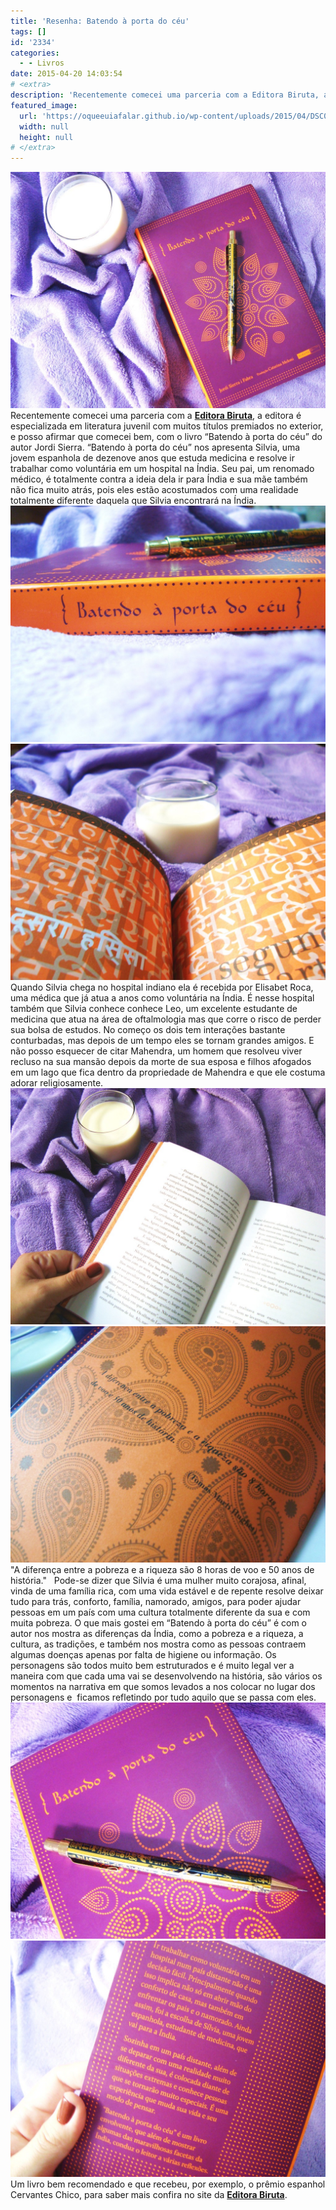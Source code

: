 ```yaml
---
title: 'Resenha: Batendo à porta do céu'
tags: []
id: '2334'
categories:
  - - Livros
date: 2015-04-20 14:03:54
# <extra>
description: 'Recentemente comecei uma parceria com a Editora Biruta, a editora é especializada em literatura juvenil com muitos títulos premiados no exterior, e posso afirmar que comecei bem, com o livro “Batendo à porta do céu” do autor Jordi Sierra. “Batendo à porta do céu” nos apresenta Silvia, uma jovem espanhola de dezenove anos que estuda medicina e resolve ir trabalhar como voluntária em um hospital na Índia. Seu pai, um renomado médico, é totalmente contra a ideia dela ir para Índia e sua mãe também não fica muito atrás, pois eles estão acostumados com uma realidade totalmente diferente daquela que Silvia encontrará na Índia. Quando Silvia chega no hospital indiano ela é recebida por Elisabet Roca, uma médica que já atua a anos como voluntária na Índia. É nesse hospital também que Silvia conhece conhece Leo, um excelente estudante de &hellip;'
featured_image: 
  url: 'https://oqueeuiafalar.github.io/wp-content/uploads/2015/04/DSC03677-1024x768.jpg'
  width: null
  height: null
# </extra>
---
```


[![capa do livro: batendo à porta do céu - editora Biruta - Jordi Sierra](/wp-content/uploads/2015/04/DSC03677-1024x768.jpg)](/wp-content/uploads/2015/04/DSC03677.jpg) Recentemente comecei uma parceria com a [**Editora Biruta**](http://www.editorabiruta.com.br/ "Editora Biruta"), a editora é especializada em literatura juvenil com muitos títulos premiados no exterior, e posso afirmar que comecei bem, com o livro “Batendo à porta do céu” do autor Jordi Sierra. “Batendo à porta do céu” nos apresenta Silvia, uma jovem espanhola de dezenove anos que estuda medicina e resolve ir trabalhar como voluntária em um hospital na Índia. Seu pai, um renomado médico, é totalmente contra a ideia dela ir para Índia e sua mãe também não fica muito atrás, pois eles estão acostumados com uma realidade totalmente diferente daquela que Silvia encontrará na Índia. [![lombada do livro: batendo à porta do céu](/wp-content/uploads/2015/04/DSC03671-1024x768.jpg)](/wp-content/uploads/2015/04/DSC03671.jpg) [![página do livro: batendo à porta do céu](/wp-content/uploads/2015/04/DSC03674-1024x768.jpg)](/wp-content/uploads/2015/04/DSC03674.jpg) Quando Silvia chega no hospital indiano ela é recebida por Elisabet Roca, uma médica que já atua a anos como voluntária na Índia. É nesse hospital também que Silvia conhece conhece Leo, um excelente estudante de medicina que atua na área de oftalmologia mas que corre o risco de perder sua bolsa de estudos. No começo os dois tem interações bastante conturbadas, mas depois de um tempo eles se tornam grandes amigos. E não posso esquecer de citar Mahendra, um homem que resolveu viver recluso na sua mansão depois da morte de sua esposa e filhos afogados em um lago que fica dentro da propriedade de Mahendra e que ele costuma adorar religiosamente. [![páginas do livro: batendo à porta do céu](/wp-content/uploads/2015/04/DSC03675-1024x768.jpg)](/wp-content/uploads/2015/04/DSC03675.jpg) [![frase do livro: batendo à porta do céu](/wp-content/uploads/2015/04/DSC03676-1024x768.jpg)](/wp-content/uploads/2015/04/DSC03676.jpg) "A diferença entre a pobreza e a riqueza são 8 horas de voo e 50 anos de história."   Pode-se dizer que Silvia é uma mulher muito corajosa, afinal, vinda de uma família rica, com uma vida estável e de repente resolve deixar tudo para trás, conforto, família, namorado, amigos, para poder ajudar pessoas em um país com uma cultura totalmente diferente da sua e com muita pobreza. O que mais gostei em “Batendo à porta do céu” é com o autor nos mostra as diferenças da Índia, como a pobreza e a riqueza, a cultura, as tradições, e também nos mostra como as pessoas contraem algumas doenças apenas por falta de higiene ou informação. Os personagens são todos muito bem estruturados e é muito legal ver a maneira com que cada uma vai se desenvolvendo na história, são vários os momentos na narrativa em que somos levados a nos colocar no lugar dos personagens e  ficamos refletindo por tudo aquilo que se passa com eles. [![capa do livro: batendo à porta do céu](/wp-content/uploads/2015/04/DSC03670-1024x768.jpg)](/wp-content/uploads/2015/04/DSC03670.jpg) [![contra capa do livro: batendo à porta do céu](/wp-content/uploads/2015/04/DSC03672-1024x768.jpg)](/wp-content/uploads/2015/04/DSC03672.jpg) Um livro bem recomendado e que recebeu, por exemplo, o prêmio espanhol Cervantes Chico, para saber mais confira no site da [**Editora Biruta**](http://www.editorabiruta.com.br/livro/batendo-a-porta-do-ceu/%20 "Editora Biruta").
